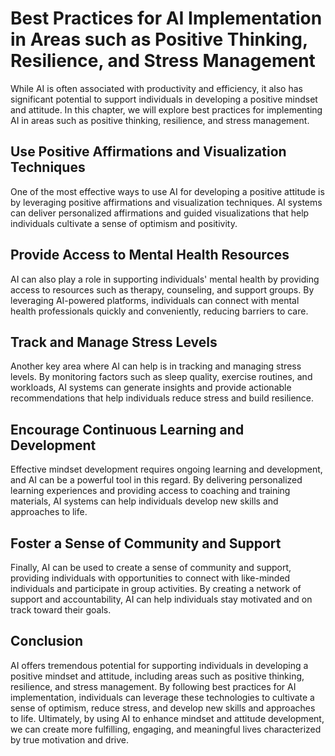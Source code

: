 Best Practices for AI Implementation in Areas such as Positive Thinking, Resilience, and Stress Management
==========================================================================================================================================================================================

While AI is often associated with productivity and efficiency, it also has significant potential to support individuals in developing a positive mindset and attitude. In this chapter, we will explore best practices for implementing AI in areas such as positive thinking, resilience, and stress management.

Use Positive Affirmations and Visualization Techniques
------------------------------------------------------

One of the most effective ways to use AI for developing a positive attitude is by leveraging positive affirmations and visualization techniques. AI systems can deliver personalized affirmations and guided visualizations that help individuals cultivate a sense of optimism and positivity.

Provide Access to Mental Health Resources
-----------------------------------------

AI can also play a role in supporting individuals' mental health by providing access to resources such as therapy, counseling, and support groups. By leveraging AI-powered platforms, individuals can connect with mental health professionals quickly and conveniently, reducing barriers to care.

Track and Manage Stress Levels
------------------------------

Another key area where AI can help is in tracking and managing stress levels. By monitoring factors such as sleep quality, exercise routines, and workloads, AI systems can generate insights and provide actionable recommendations that help individuals reduce stress and build resilience.

Encourage Continuous Learning and Development
---------------------------------------------

Effective mindset development requires ongoing learning and development, and AI can be a powerful tool in this regard. By delivering personalized learning experiences and providing access to coaching and training materials, AI systems can help individuals develop new skills and approaches to life.

Foster a Sense of Community and Support
---------------------------------------

Finally, AI can be used to create a sense of community and support, providing individuals with opportunities to connect with like-minded individuals and participate in group activities. By creating a network of support and accountability, AI can help individuals stay motivated and on track toward their goals.

Conclusion
----------

AI offers tremendous potential for supporting individuals in developing a positive mindset and attitude, including areas such as positive thinking, resilience, and stress management. By following best practices for AI implementation, individuals can leverage these technologies to cultivate a sense of optimism, reduce stress, and develop new skills and approaches to life. Ultimately, by using AI to enhance mindset and attitude development, we can create more fulfilling, engaging, and meaningful lives characterized by true motivation and drive.
